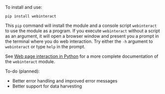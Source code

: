 To install and use:

```
pip install webinteract
```

This `pip` command will install the module and a console script
`webinteract` to use the module as a program. If you execute
`webinteract` without a script as an argument, it will open a browser
window and present you a prompt in the terminal where you do web
interaction. Try either the `-h` argument to `webinteract` or type
`help` in the prompt.

See [Web page interaction in
Python](https://blog.pg12.org/web-page-interaction-in-python) for
a more complete documentation of the `webinteract` module.

To-do (planned):
 - Better error handling and improved error messages
 - Better support for data harvesting
